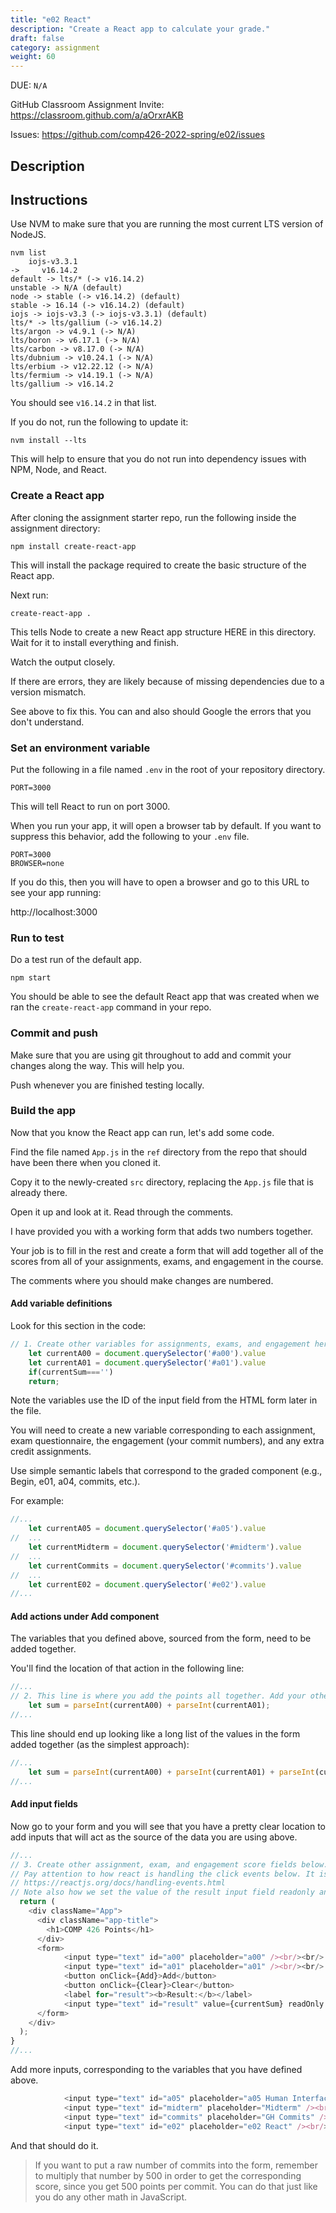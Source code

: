 ```yaml
---
title: "e02 React"
description: "Create a React app to calculate your grade."
draft: false
category: assignment
weight: 60
---
```


DUE: `N/A`

GitHub Classroom Assignment Invite: https://classroom.github.com/a/aOrxrAKB

Issues: https://github.com/comp426-2022-spring/e02/issues

## Description

## Instructions

Use NVM to make sure that you are running the most current LTS version of NodeJS.

```
nvm list
    iojs-v3.3.1
->     v16.14.2
default -> lts/* (-> v16.14.2)
unstable -> N/A (default)
node -> stable (-> v16.14.2) (default)
stable -> 16.14 (-> v16.14.2) (default)
iojs -> iojs-v3.3 (-> iojs-v3.3.1) (default)
lts/* -> lts/gallium (-> v16.14.2)
lts/argon -> v4.9.1 (-> N/A)
lts/boron -> v6.17.1 (-> N/A)
lts/carbon -> v8.17.0 (-> N/A)
lts/dubnium -> v10.24.1 (-> N/A)
lts/erbium -> v12.22.12 (-> N/A)
lts/fermium -> v14.19.1 (-> N/A)
lts/gallium -> v16.14.2
```

You should see `v16.14.2` in that list. 

If you do not, run the following to update it:

```
nvm install --lts
```

This will help to ensure that you do not run into dependency issues with NPM, Node, and React.

### Create a React app

After cloning the assignment starter repo, run the following inside the assignment directory:

```
npm install create-react-app
```

This will install the package required to create the basic structure of the React app.

Next run:

```
create-react-app .
```

This tells Node to create a new React app structure HERE in this directory.
Wait for it to install everything and finish.

Watch the output closely.

If there are errors, they are likely because of missing dependencies due to a version mismatch.

See above to fix this.
You can and also should Google the errors that you don't understand.

### Set an environment variable

Put the following in a file named `.env` in the root of your repository directory.

```.env
PORT=3000
```

This will tell React to run on port 3000.

When you run your app, it will open a browser tab by default.
If you want to suppress this behavior, add the following to your `.env` file.

```.env
PORT=3000
BROWSER=none
```

If you do this, then you will have to open a browser and go to this URL to see your app running:

http://localhost:3000

### Run to test

Do a test run of the default app.

```
npm start
```

You should be able to see the default React app that was created when we ran the `create-react-app` command in your repo. 

### Commit and push

Make sure that you are using git throughout to add and commit your changes along the way.
This will help you.

Push whenever you are finished testing locally.

### Build the app

Now that you know the React app can run, let's add some code.

Find the file named `App.js` in the `ref` directory from the repo that should have been there when you cloned it.

Copy it to the newly-created `src` directory, replacing the `App.js` file that is already there.

Open it up and look at it.
Read through the comments.

I have provided you with a working form that adds two numbers together.

Your job is to fill in the rest and create a form that will add together all of the scores from all of your assignments, exams, and engagement in the course.

The comments where you should make changes are numbered.

#### Add variable definitions

Look for this section in the code:

```App.js
// 1. Create other variables for assignments, exams, and engagement here
    let currentA00 = document.querySelector('#a00').value
    let currentA01 = document.querySelector('#a01').value
    if(currentSum==='')
    return;
```

Note the variables use the ID of the input field from the HTML form later in the file.

You will need to create a new variable corresponding to each assignment, exam questionnaire, the engagement (your commit numbers), and any extra credit assignments.

Use simple semantic labels that correspond to the graded component (e.g., Begin, e01, a04, commits, etc.).

For example:

```App.js
//...
	let currentA05 = document.querySelector('#a05').value
//	...
	let currentMidterm = document.querySelector('#midterm').value
//	...
	let currentCommits = document.querySelector('#commits').value
//	...
	let currentE02 = document.querySelector('#e02').value
//...
```

#### Add actions under Add component

The variables that you defined above, sourced from the form, need to be added together.

You'll find the location of that action in the following line:

```App.js
//...
// 2. This line is where you add the points all together. Add your other variable references here. Make sure that they match what is above and what is below in the HTML form
    let sum = parseInt(currentA00) + parseInt(currentA01);
//...
```

This line should end up looking like a long list of the values in the form added together (as the simplest approach):

```App.js
//...
	let sum = parseInt(currentA00) + parseInt(currentA01) + parseInt(currentA05) + parseInt(currentMidterm) + parseInt(currentCommits) + parseInt(currentE02) + ... ;
//...
```

#### Add input fields

Now go to your form and you will see that you have a pretty clear location to add inputs that will act as the source of the data you are using above.

```App.js
//...
// 3. Create other assignment, exam, and engagement score fields below. Make sure the ID matches what is above.
// Pay attention to how react is handling the click events below. It is different than in a standard HTML form, but uses a similar logic. 
// https://reactjs.org/docs/handling-events.html
// Note also how we set the value of the result input field readonly and display currentSum, whether it is cleared or updated with current numbers in the form.
  return (
    <div className="App">
      <div className="app-title">
        <h1>COMP 426 Points</h1>
      </div>
      <form>
            <input type="text" id="a00" placeholder="a00" /><br/><br/>
            <input type="text" id="a01" placeholder="a01" /><br/><br/>
            <button onClick={Add}>Add</button>
            <button onClick={Clear}>Clear</button>
            <label for="result"><b>Result:</b></label>
            <input type="text" id="result" value={currentSum} readOnly />
      </form>
    </div>
  );
}
//...
```

Add more inputs, corresponding to the variables that you have defined above.

```App.js
            <input type="text" id="a05" placeholder="a05 Human Interface" /><br/><br/>
            <input type="text" id="midterm" placeholder="Midterm" /><br/><br/>
            <input type="text" id="commits" placeholder="GH Commits" /><br/><br/>
            <input type="text" id="e02" placeholder="e02 React" /><br/><br/>
```

And that should do it.

> If you want to put a raw number of commits into the form, remember to multiply that number by 500 in order to get the corresponding score, since you get 500 points per commit.
> You can do that just like you do any other math in JavaScript.
